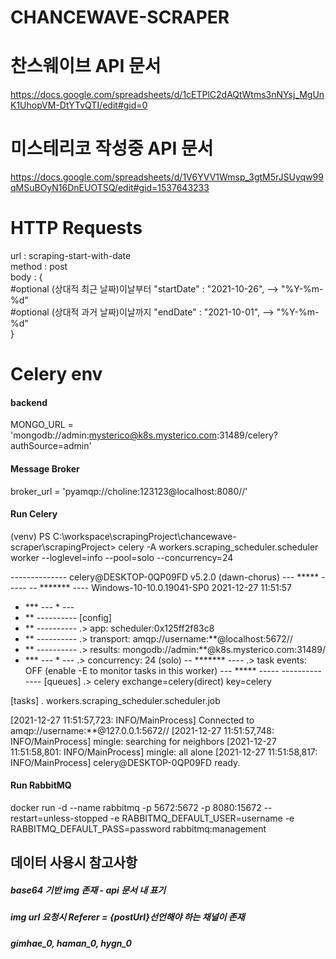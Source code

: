 # CHANCEWAVE-SCRAPER

# 찬스웨이브 API 문서  
https://docs.google.com/spreadsheets/d/1cETPlC2dAQtWtms3nNYsj_MgUnK1UhopVM-DtYTvQTI/edit#gid=0


# 미스테리코 작성중 API 문서  
https://docs.google.com/spreadsheets/d/1V6YVV1Wmsp_3gtM5rJSUyqw99qMSuBOyN16DnEUOTSQ/edit#gid=1537643233


# HTTP Requests

url : scraping-start-with-date  
method : post  
body : {  
    #optional  (상대적 최근 날짜)이날부터
    "startDate" : "2021-10-26",  --> "%Y-%m-%d"  
    #optional  (상대적 과거 날짜)이날까지
    "endDate" : "2021-10-01",  --> "%Y-%m-%d"  
}

#  

# Celery env
#### backend  
MONGO_URL = 'mongodb://admin:mysterico@k8s.mysterico.com:31489/celery?authSource=admin'  

#### Message Broker  
broker_url = 'pyamqp://choline:123123@localhost:8080//'  

#### Run Celery
(venv) PS C:\workspace\scrapingProject\chancewave-scraper\scrapingProject> celery -A workers.scraping_scheduler.scheduler worker --loglevel=info --pool=solo --concurrency=24

 -------------- celery@DESKTOP-0QP09FD v5.2.0 (dawn-chorus)
--- ***** -----
-- ******* ---- Windows-10-10.0.19041-SP0 2021-12-27 11:51:57
- *** --- * ---
- ** ---------- [config]
- ** ---------- .> app:         scheduler:0x125ff2f83c8
- ** ---------- .> transport:   amqp://username:**@localhost:5672//
- ** ---------- .> results:     mongodb://admin:**@k8s.mysterico.com:31489/
- *** --- * --- .> concurrency: 24 (solo)
-- ******* ---- .> task events: OFF (enable -E to monitor tasks in this worker)
--- ***** -----
 -------------- [queues]
                .> celery           exchange=celery(direct) key=celery


[tasks]
  . workers.scraping_scheduler.scheduler.job

[2021-12-27 11:51:57,723: INFO/MainProcess] Connected to amqp://username:**@127.0.0.1:5672//
[2021-12-27 11:51:57,748: INFO/MainProcess] mingle: searching for neighbors
[2021-12-27 11:51:58,801: INFO/MainProcess] mingle: all alone
[2021-12-27 11:51:58,817: INFO/MainProcess] celery@DESKTOP-0QP09FD ready.


#### Run RabbitMQ
docker run -d --name rabbitmq -p 5672:5672 -p 8080:15672 --restart=unless-stopped -e RABBITMQ_DEFAULT_USER=username -e RABBITMQ_DEFAULT_PASS=password rabbitmq:management  

## 데이터 사용시 참고사항

##### base64 기반 img 존재 - api 문서 내 표기
##### img url 요청시 Referer = {postUrl}선언해야 하는 채널이 존재 
##### gimhae_0, haman_0, hygn_0

